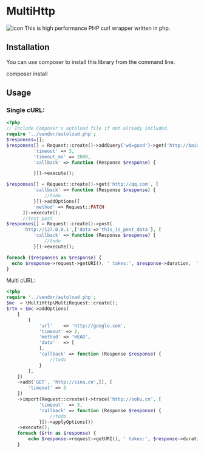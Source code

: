 # MultiHttp
    
![icon](https://api.travis-ci.org/sinacms/MultiHttp.svg?branch=master)
    This is high performance PHP curl wrapper written in php.

    
## Installation
   
   You can use composer to install this library from the command line.
   
   composer install
   
## Usage

### Single cURL:


```php
<?php
// Include Composer's autoload file if not already included.
require '../vendor/autoload.php'; 
$responses=[];
$responses[] = Request::create()->addQuery('wd=good')->get('http://baidu.com?', [
          'timeout' => 3,
          'timeout_ms' => 2000,
          'callback' => function (Response $response) {

          }])->execute();

$responses[] = Request::create()->get('http://qq.com', [
          'callback' => function (Response $response) {
              //todo
          }])->addOptions([
          'method' => Request::PATCH
      ])->execute();
      //test post
$responses[] = Request::create()->post(
      'http://127.0.0.1',['data'=>'this_is_post_data'], [
          'callback' => function (Response $response) {
              //todo
          }])->execute();

foreach ($responses as $response) {
  echo $response->request->getURI(), ' takes:', $response->duration,  "\n\t\n\t";
}      
``` 

 Multi cURL:
 
```php
<?php
require '../vendor/autoload.php'; 
$mc  = \MultiHttp\MultiRequest::create();
$rtn = $mc->addOptions(
    [
        [
            'url'    => 'http://google.com',
            'timeout' => 2,
            'method' => 'HEAD',
            'data'   => [
            ],
            'callback' => function (Response $response) {
                //todo
            }
        ],
    ])
    ->add('GET', 'http://sina.cn',[], [
        'timeout' => 3
    ])
    ->import(Request::create()->trace('http://sohu.cn', [
            'timeout'  => 3,
            'callback' => function (Response $response) {
                //todo
            }])->applyOptions())
	->execute();
    foreach ($rtn as $response) {
        echo $response->request->getURI(), ' takes:', $response->duration, ' ', "\n\t\n\t";
    }

``` 
 